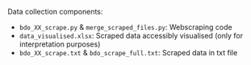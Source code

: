 Data collection components:
- `bdo_XX_scrape.py` & `merge_scraped_files.py`: Webscraping code
- `data_visualised.xlsx`: Scraped data accessibly visualised (only for interpretation purposes)
- `bdo_XX_scrape.txt` & `bdo_scrape_full.txt`: Scraped data in txt file

